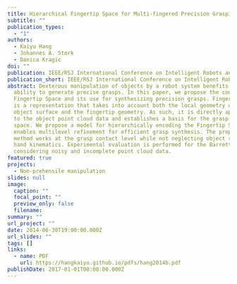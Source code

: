 ```yaml
---
title: Hierarchical Fingertip Space for Multi-fingered Precision Grasping
subtitle: ""
publication_types:
  - "1"
authors:
  - Kaiyu Hang
  - Johannes A. Stork
  - Danica Kragic
doi: ""
publication: IEEE/RSJ International Conference on Intelligent Robots and Systems (IROS)
publication_short: IEEE/RSJ International Conference on Intelligent Robots and Systems (IROS)
abstract: Dexterous manipulation of objects by a robot system benefits from the
  ability to generate precise grasps. In this paper, we propose the concept of
  Fingertip Space and its use for synthesizing precision grasps. Fingertip Space
  is a representation that takes into account both the local geometry of the
  object surface and the fingertip geometry. As such, it is directly applicable
  to the object point cloud data and establishes a basis for the grasp search
  space. We propose a model for hierarchically encoding the Fingertip Space that
  enables multilevel refinement for efficient grasp synthesis. The proposed
  method works at the grasp contact level while not neglecting object shape or
  hand kinematics. Experimental evaluation is performed for the Barrett hand,
  considering noisy and incomplete point cloud data.
featured: true
projects:
  - Non-prehensile manipulation
slides: null
image:
  caption: ""
  focal_point: ""
  preview_only: false
  filename: 
summary: ""
url_project: ""
date: 2014-06-30T19:00:00.000Z
url_slides: ""
tags: []
links:
  - name: PDF
    url: https://hangkaiyu.github.io/pdfs/hang2014b.pdf
publishDate: 2017-01-01T00:00:00.000Z
---
```




